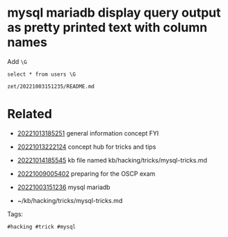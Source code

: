 # mysql mariadb display query output as pretty printed text with column names
Add `\G`
```
select * from users \G
```

` zet/20221003151235/README.md `

# Related

- [20221013185251](/zet/20221013185251/README.md) general information concept FYI

- [20221013222124](/zet/20221013222124/README.md) concept hub for tricks and tips
- [20221014185545](/zet/20221014185545/README.md) kb file named kb/hacking/tricks/mysql-tricks.md
- [20221009005402](/zet/20221009005402/README.md) preparing for the OSCP exam
- [20221003151236](/zet/20221003151236/README.md) mysql mariadb
- ~/kb/hacking/tricks/mysql-tricks.md

Tags:

    #hacking #trick #mysql 
